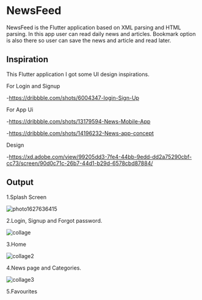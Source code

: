 # NewsFeed

NewsFeed is the Flutter application based on XML parsing and HTML parsing. In this app user can read daily news and articles. Bookmark option is also there so user can save the news and article and read later.

## Inspiration

This Flutter application I got some UI design inspirations.

For Login and Signup

-https://dribbble.com/shots/6004347-login-Sign-Up

For App Ui

-https://dribbble.com/shots/13179594-News-Mobile-App

-https://dribbble.com/shots/14196232-News-app-concept

Design

-https://xd.adobe.com/view/99205dd3-7fe4-44bb-9edd-dd2a75290cbf-cc73/screen/90d0c71c-26b7-44d1-b29d-6578cbd87884/

## Output

1.Splash Screen

![photo1627636415](https://user-images.githubusercontent.com/78161065/127636471-161d8eea-c958-49a8-9f6a-fe0f42cf31d9.jpeg)

2.Login, Signup and Forgot password.

![collage](https://user-images.githubusercontent.com/78161065/127632473-a396a69c-f4e2-4ad5-a3d0-db7e5c977383.jpg)

3.Home

![collage2](https://user-images.githubusercontent.com/78161065/127634387-967d28d9-94b0-4de9-be80-09ea57c30163.jpg)

4.News page and Categories.

![collage3](https://user-images.githubusercontent.com/78161065/127635847-99dafda6-bd5a-47b0-af5a-b731abb783b8.jpg)

5.Favourites


